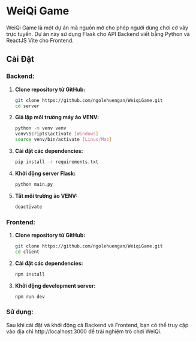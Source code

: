 # WeiQi Game

WeiQi Game là một dự án mã nguồn mở cho phép người dùng chơi cờ vây trực tuyến. Dự án này sử dụng Flask cho API Backend viết bằng Python và ReactJS Vite cho Frontend.

## Cài Đặt

### Backend:

1. **Clone repository từ GitHub:**

   ```bash
   git clone https://github.com/ngolehuengan/WeiqiGame.git
   cd server

2. **Giả lập môi trường máy ảo VENV:**

   ```bash
   python -m venv venv
   venv\Scripts\activate [Windows]
   source venv/bin/activate [Linux/Mac]

3. **Cài đặt các dependencies:**

   ```bash
   pip install -r requirements.txt

4. **Khởi động server Flask:**

   ```bash
   python main.py

5. **Tắt môi trường ảo VENV:**

   ```bash
   deactivate

### Frontend:

1. **Clone repository từ GitHub:**

   ```bash
   git clone https://github.com/ngolehuengan/WeiqiGame.git
   cd client

2. **Cài đặt các dependencies:**

   ```bash
   npm install

3. **Khởi động development server:**

   ```bash
   npm run dev

### Sử dụng:

Sau khi cài đặt và khởi động cả Backend và Frontend, bạn có thể truy cập vào địa chỉ http://localhost:3000 để trải nghiệm trò chơi WeiQi.
